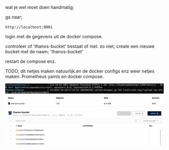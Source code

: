 wat je wel moet doen handmatig; 

ga naar;

`http://localhost:9001`

login met de gegevens uit de docker compose.

controleer of 'thanos-bucket' bestaat of niet. zo niet; 
create een nieuwe bucket met de naam; 'thanos-bucket' 

restart de compose enz. 

TODO; dit netjes maken natuurlijk.en de docker configs enz weer netjes maken. Prometheus yamls en docker compose.


![img.png](img.png)
![img_1.png](img_1.png)
![img_2.png](img_2.png)